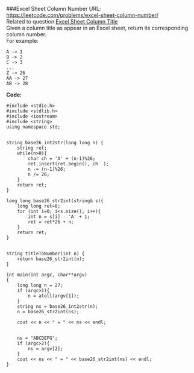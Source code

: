 ###Excel Sheet Column Number
URL: https://leetcode.com/problems/excel-sheet-column-number/</br>
Related to question [Excel Sheet Column Title](https://leetcode.com/problems/excel-sheet-column-title/)</br>
Given a column title as appear in an Excel sheet, return its corresponding column number.</br>
For example:</br>

    A -> 1
    B -> 2
    C -> 3
    ...
    Z -> 26
    AA -> 27
    AB -> 28 

__Code:__

	#include <stdio.h>
	#include <stdlib.h>
	#include <iostream>
	#include <string>
	using namespace std;


	string base26_int2str(long long n) {
	    string ret;
	    while(n>0){
	        char ch = 'A' + (n-1)%26;
	        ret.insert(ret.begin(), ch  );
	        n -= (n-1)%26;
	        n /= 26;
	    }
	    return ret;
	}

	long long base26_str2int(string& s){
	    long long ret=0;
	    for (int i=0; i<s.size(); i++){
	        int n = s[i] - 'A' + 1;
	        ret = ret*26 + n;
	    }
	    return ret;
	}


	string titleToNumber(int n) {
	    return base26_str2int(n);
	}

	int main(int argc, char**argv)
	{
	    long long n = 27; 
	    if (argc>1){
	        n = atoll(argv[1]);
	    }
	    string ns = base26_int2str(n);
	    n = base26_str2int(ns);

	    cout << n << " = " << ns << endl;


	    ns = "ABCDEFG";
	    if (argc>2){
	        ns = argv[2];
	    }
	    cout << ns << " = " << base26_str2int(ns) << endl;
	}